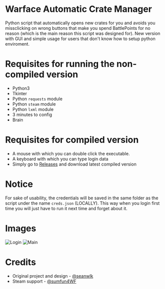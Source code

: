 # Warface Automatic Crate Manager
Python script that automatically opens new crates for you and avoids you missclicking on wrong buttons that make you spend BattlePoints for no reason (which is the main reason this script was designed for).
New version with GUI and simple usage for users that don't know how to setup python enviroment.

# Requisites for running the non-compiled version
- Python3
- Tkinter
- Python `requests` module
- Python `steam` module
- Python `lxml` module
- 3 minutes to config
- Brain

# Requisites for compiled version
- A mouse with which you can double click the executable.
- A keyboard with which you can type login data
- Simply go to [Releases](https://github.com/seanwlk/warface-crate-manager/releases) and download latest compiled version

# Notice
For sake of usability, the credentials will be saved in the same folder as the script under the name `creds.json` (LOCALLY). This way when you login first time you will just have to run it next time and forget about it.

# Images
![Login](https://i.imgur.com/XkZXzUk.png)
![Main](https://i.imgur.com/nMiNmSD.png)

# Credits
- Original project and design - [@seanwlk](https://github.com/seanwlk)
- Steam support - [@sumfun4WF](https://github.com/sumfun4WF)